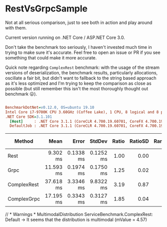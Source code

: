 # RestVsGrpcSample

Not at all serious comparison, just to see both in action and play around with them.

Current version running on .NET Core / ASP.NET Core 3.0.

Don't take the benchmark too seriously, I haven't invested much time in trying to make sure it's accurate. Feel free to open an issue or PR if you see something that could make it more accurate.

Quick note regarding `ComplexRest` benchmark: with the usage of the stream versions of deserialization, the benchmark results, particularly allocations, oscillate a fair bit, but didn't want to fallback to the string based approach as it's less optimized and I'm trying to keep the comparison as close as possible (but still remember this isn't the most thoroughly thought out benchmark 😛).

``` ini

BenchmarkDotNet=v0.12.0, OS=ubuntu 19.10
Intel Core i7-9700K CPU 3.60GHz (Coffee Lake), 1 CPU, 8 logical and 8 physical cores
.NET Core SDK=3.1.101
  [Host]     : .NET Core 3.1.1 (CoreCLR 4.700.19.60701, CoreFX 4.700.19.60801), X64 RyuJIT
  DefaultJob : .NET Core 3.1.1 (CoreCLR 4.700.19.60701, CoreFX 4.700.19.60801), X64 RyuJIT


```
|      Method |      Mean |     Error |    StdDev | Ratio | RatioSD | Rank |    Gen 0 | Gen 1 | Gen 2 |  Allocated |
|------------ |----------:|----------:|----------:|------:|--------:|-----:|---------:|------:|------:|-----------:|
|        Rest |  9.302 ms | 0.1338 ms | 0.1252 ms |  1.00 |    0.00 |    1 |  62.5000 |     - |     - |  465.67 KB |
|        Grpc | 11.593 ms | 0.1974 ms | 0.1750 ms |  1.25 |    0.02 |    2 | 125.0000 |     - |     - |  818.29 KB |
| ComplexRest | 37.618 ms | 3.3346 ms | 9.8322 ms |  3.19 |    0.87 |    4 | 312.5000 |     - |     - | 2203.48 KB |
| ComplexGrpc | 17.195 ms | 0.3343 ms | 0.3127 ms |  1.85 |    0.04 |    3 | 375.0000 |     - |     - | 2338.66 KB |

// * Warnings *
MultimodalDistribution
  ServiceBenchmark.ComplexRest: Default -> It seems that the distribution is multimodal (mValue = 4.57)